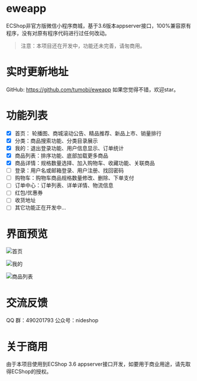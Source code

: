 # eweapp
ECShop非官方版微信小程序商城，基于3.6版本appserver接口，100%兼容原有程序，没有对原有程序代码进行过任何改动。
> 注意：本项目还在开发中，功能还未完善，请匆商用。

# 实时更新地址
GitHub: https://github.com/tumobi/eweapp
如果您觉得不错，欢迎star。

# 功能列表
+ [x] 首页： 轮播图、商城滚动公告、精品推荐、新品上市、销量排行
+ [x] 分类：商品搜索功能、分类目录展示
+ [x] 我的：退出登录功能、用户信息显示、订单统计
+ [x] 商品列表：排序功能、底部加载更多商品
+ [x] 商品详情：规格数量选择、加入购物车、收藏功能、关联商品
+ [ ] 登录：用户名或邮箱登录、用户注册、找回密码
+ [ ] 购物车：购物车商品规格数量修改、删除、下单支付
+ [ ] 订单中心：订单列表、详单详情、物流信息
+ [ ] 红包/优惠券
+ [ ] 收货地址
+ [ ] 其它功能正在开发中...

# 界面预览

![首页](http://upload-images.jianshu.io/upload_images/3985656-ae862448d3f72f48.png?imageMogr2/auto-orient/strip%7CimageView2/2/w/1240)

![我的](http://upload-images.jianshu.io/upload_images/3985656-1669a945af436074.png?imageMogr2/auto-orient/strip%7CimageView2/2/w/1240)

![商品列表](http://upload-images.jianshu.io/upload_images/3985656-549cd2c55efae115.png?imageMogr2/auto-orient/strip%7CimageView2/2/w/1240)

# 交流反馈
QQ 群：490201793
公众号：nideshop

# 关于商用
由于本项目使用到ECShop 3.6 appserver接口开发，如要用于商业用途，请先取得ECShop的授权。
